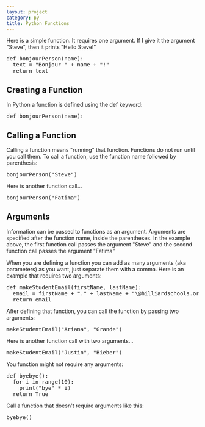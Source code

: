 ```yaml
---
layout: project
category: py
title: Python Functions
---
```

Here is a simple function. It requires one argument. If I give it the argument "Steve", then it prints "Hello Steve!"
<pre>
def bonjourPerson(name):
  text = "Bonjour " + name + "!"
  return text
</pre>

## Creating a Function
In Python a function is defined using the def keyword:

<pre>
def bonjourPerson(name):
</pre>

## Calling a Function
Calling a function means "running" that function. Functions do not run until you call them. To call a function, use the function name followed by parenthesis:

<pre>
bonjourPerson("Steve")
</pre>

Here is another function call...
<pre>
bonjourPerson("Fatima")
</pre>

## Arguments

Information can be passed to functions as an argument. Arguments are specified after the function name, inside the parentheses. In the example above, the first function call passes the argument "Steve" and the second function call passes the argument "Fatima"

When you are defining a function you can add as many arguments (aka parameters) as you want, just separate them with a comma. Here is an example that requires two arguments:
<pre>
def makeStudentEmail(firstName, lastName):
  email = firstName + "." + lastName + "\@hilliardschools.org"
  return email
</pre>

After defining that function, you can call the function by passing two arguments:
<pre>
makeStudentEmail("Ariana", "Grande")
</pre>

Here is another function call with two arguments...
<pre>
makeStudentEmail("Justin", "Bieber")
</pre>

You function might not require any arguments:
<pre>
def byebye():
  for i in range(10):
    print("bye" * i)
  return True
</pre>

Call a function that doesn't require arguments like this:
<pre>
byebye()
</pre>
